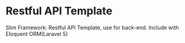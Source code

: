 # Restful API Template
Slim Framework: Restful API Template, use for back-end. Include with Eloquent ORM(Laravel 5)

